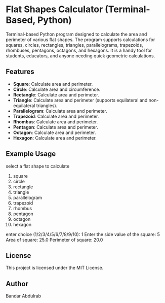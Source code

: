 # Flat Shapes Calculator (Terminal-Based, Python)
Terminal-based Python program designed to calculate the area and perimeter of various flat shapes. The program supports calculations for squares, circles, rectangles, triangles, parallelograms, trapezoids, rhombuses, pentagons, octagons, and hexagons. It is a handy tool for students, educators, and anyone needing quick geometric calculations.

## Features

- **Square**: Calculate area and perimeter.
- **Circle**: Calculate area and circumference.
- **Rectangle**: Calculate area and perimeter.
- **Triangle**: Calculate area and perimeter (supports equilateral and non-equilateral triangles).
- **Parallelogram**: Calculate area and perimeter.
- **Trapezoid**: Calculate area and perimeter.
- **Rhombus**: Calculate area and perimeter.
- **Pentagon**: Calculate area and perimeter.
- **Octagon**: Calculate area and perimeter.
- **Hexagon**: Calculate area and perimeter.

## Example Usage

select a flat shape to calculate
1. square
2. circle
3. rectangle
4. triangle
5. parallelogram
6. trapezoid
7. rhombus
8. pentagon
9. octagon
10. hexagon

enter choice (1/2/3/4/5/6/7/8/9/10): 1
Enter the side value of the square: 5
Area of square:  25.0
Perimeter of square:  20.0


## License
This project is licensed under the MIT License.

## Author
Bandar Abdulrab
